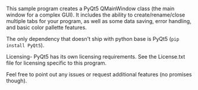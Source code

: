 This sample program creates a PyQt5 QMainWindow class (the main window for a complex GUI).
It includes the ability to create/rename/close multiple tabs for your program, as well as some 
data saving, error handling, and basic color pallette features. 

The only dependency that doesn't ship with python base is PyQt5 (`pip install PyQt5`).

Licensing- PyQt5 has its own licensing requirements. See the License.txt file for licensing specific to this program.

Feel free to point out any issues or request additional features (no promises though).
